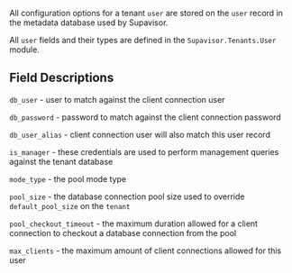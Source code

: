 <!--
SPDX-FileCopyrightText: 2025 Supabase <support@supabase.io>

SPDX-License-Identifier: Apache-2.0
-->

All configuration options for a tenant `user` are stored on the `user` record in
the metadata database used by Supavisor.

All `user` fields and their types are defined in the `Supavisor.Tenants.User`
module.

## Field Descriptions

`db_user` - user to match against the client connection user

`db_password` - password to match against the client connection password

`db_user_alias` - client connection user will also match this user record

`is_manager` - these credentials are used to perform management queries against
the tenant database

`mode_type` - the pool mode type

`pool_size` - the database connection pool size used to override
`default_pool_size` on the `tenant`

`pool_checkout_timeout` - the maximum duration allowed for a client connection
to checkout a database connection from the pool

`max_clients` - the maximum amount of client connections allowed for this user
